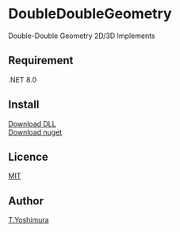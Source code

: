 # DoubleDoubleGeometry
 Double-Double Geometry 2D/3D Implements 

## Requirement
 .NET 8.0
 
 ## Install
[Download DLL](https://github.com/tk-yoshimura/DoubleDoubleGeometry/releases)  
[Download nuget](https://www.nuget.org/packages/TYoshimura.DoubleDouble.Geometry/)

## Licence
[MIT](https://github.com/tk-yoshimura/DoubleDoubleGeometry/blob/master/LICENSE)

## Author

[T.Yoshimura](https://github.com/tk-yoshimura)
